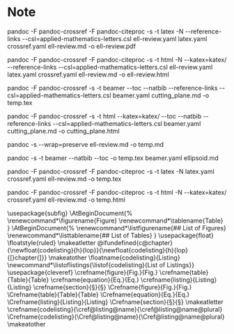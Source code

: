 Note
======

pandoc -F pandoc-crossref -F pandoc-citeproc -s -t latex -N --reference-links --csl=applied-mathematics-letters.csl ell-review.yaml latex.yaml crossref.yaml ell-review.md -o ell-review.pdf

pandoc -F pandoc-crossref -F pandoc-citeproc -s -t html -N --katex=katex/ --reference-links --csl=applied-mathematics-letters.csl ell-review.yaml latex.yaml crossref.yaml ell-review.md -o ell-review.html

pandoc -F pandoc-crossref -s -t beamer --toc --natbib --reference-links --csl=applied-mathematics-letters.csl beamer.yaml cutting_plane.md -o temp.tex

pandoc -F pandoc-crossref -s -t html --katex=katex/ --toc --natbib --reference-links --csl=applied-mathematics-letters.csl beamer.yaml cutting_plane.md -o cutting_plane.html

pandoc -s --wrap=preserve ell-review.md -o temp.md

pandoc -s -t beamer --natbib --toc -o temp.tex beamer.yaml ellipsoid.md

pandoc -F pandoc-crossref -F pandoc-citeproc -s -t latex -N latex.yaml crossref.yaml ell-review.md -o temp.tex

pandoc -F pandoc-crossref -F pandoc-citeproc -s -t html -N --katex=katex/ crossref.yaml ell-review.md -o temp.html


\usepackage{subfig}
\AtBeginDocument{%
\renewcommand*\figurename{Figure}
\renewcommand*\tablename{Table}
}
\AtBeginDocument{%
\renewcommand*\listfigurename{\#\#
List of Figures}
\renewcommand*\listtablename{\#\#
List of Tables}
}
\usepackage{float}
\floatstyle{ruled}
\makeatletter
\@ifundefined{c@chapter}{\newfloat{codelisting}{h}{lop}}{\newfloat{codelisting}{h}{lop}{[}chapter{]}}
\makeatother
\floatname{codelisting}{Listing}
\newcommand*\listoflistings{\listof{codelisting}{List
of Listings}}
\usepackage{cleveref}
\crefname{figure}{Fig.}{Fig.}
\crefname{table}{Table}{Table}
\crefname{equation}{Eq.}{Eq.}
\crefname{listing}{Listing}{Listing}
\crefname{section}{§}{§}
\Crefname{figure}{Fig.}{Fig.}
\Crefname{table}{Table}{Table}
\Crefname{equation}{Eq.}{Eq.}
\Crefname{listing}{Listing}{Listing}
\Crefname{section}{§}{§}
\makeatletter
\crefname{codelisting}{\cref@listing@name}{\cref@listing@name@plural}
\Crefname{codelisting}{\Cref@listing@name}{\Cref@listing@name@plural}
\makeatother
